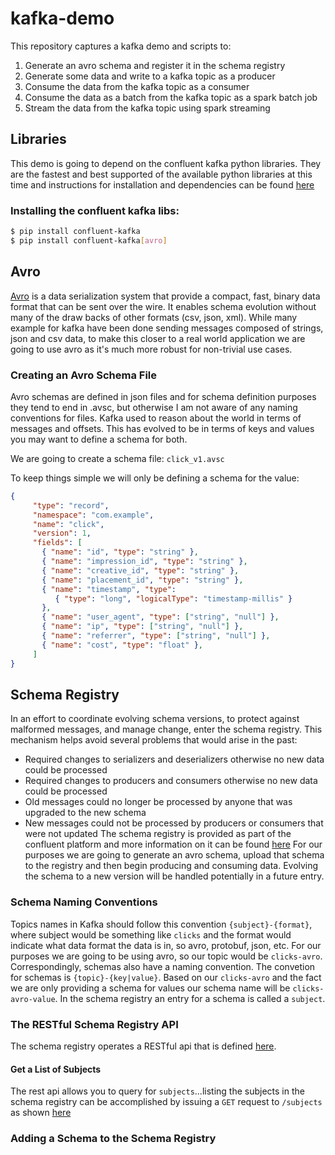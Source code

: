 # kafka-demo
This repository captures a kafka demo and scripts to:
1) Generate an avro schema and register it in the schema registry
2) Generate some data and write to a kafka topic as a producer
3) Consume the data from the kafka topic as a consumer
4) Consume the data as a batch from the kafka topic as a spark batch job
5) Stream the data from the kafka topic using spark streaming

## Libraries
This demo is going to depend on the confluent kafka python libraries.  They are the fastest and best supported of the available python libraries at this time and instructions for installation and dependencies can be found [here](
https://github.com/confluentinc/confluent-kafka-python)

### Installing the confluent kafka libs:
```bash
$ pip install confluent-kafka
$ pip install confluent-kafka[avro]
```

## Avro
[Avro](https://avro.apache.org/) is a data serialization system that provide a compact, fast, binary data format that can be sent over the wire. It enables schema evolution without many of the draw backs of other formats (csv, json, xml).  While many example for kafka have been done sending messages composed of strings, json and csv data, to make this closer to a real world application we are going to use avro as it's much more robust for non-trivial use cases.

### Creating an Avro Schema File
Avro schemas are defined in json files and for schema definition purposes they tend to end in .avsc, but otherwise I am not aware of any naming conventions for files.  Kafka used to reason about the world in terms of messages and offsets.  This has evolved to be in terms of keys and values you may want to define a schema for both.

We are going to create a schema file: ```click_v1.avsc```

To keep things simple we will only be defining a schema for the value:
```json
{
     "type": "record",
     "namespace": "com.example",
     "name": "click",
     "version": 1,
     "fields": [
       { "name": "id", "type": "string" },
       { "name": "impression_id", "type": "string" },
       { "name": "creative_id", "type": "string" },
       { "name": "placement_id", "type": "string" },
       { "name": "timestamp", "type": 
          { "type": "long", "logicalType": "timestamp-millis" } 
       },
       { "name": "user_agent", "type": ["string", "null"] },
       { "name": "ip", "type": ["string", "null"] },
       { "name": "referrer", "type": ["string", "null"] },
       { "name": "cost", "type": "float" },
     ]
}
```

## Schema Registry
In an effort to coordinate evolving schema versions, to protect against malformed messages, and manage change, enter the schema registry.  This mechanism helps avoid several problems that would arise in the past:
* Required changes to serializers and deserializers otherwise no new data could be processed
* Required changes to producers and consumers otherwise no new data could be processed
* Old messages could no longer be processed by anyone that was upgraded to the new schema
* New messages could not be processed by producers or consumers that were not updated
The schema registry is provided as part of the confluent platform and more information on it can be found [here](https://docs.confluent.io/current/schema-registry/docs/index.html)
For our purposes we are going to generate an avro schema, upload that schema to the registry and then begin producing and consuming data. Evolving the schema to a new version will be handled potentially in a future entry.

### Schema Naming Conventions
Topics names in Kafka should follow this convention ```{subject}-{format}```, where subject would be something like ```clicks``` and the format would indicate what data format the data is in, so avro, protobuf, json, etc.  For our purposes we are going to be using avro, so our topic would be ```clicks-avro```.  Correspondingly, schemas also have a naming convention.  The convetion for schemas is ```{topic}-{key|value}```.  Based on our ```clicks-avro``` and the fact we are only providing a schema for values our schema name will be ```clicks-avro-value```.  In the schema registry an entry for a schema is called a ```subject```.  

### The RESTful Schema Registry API
The schema registry operates a RESTful api that is defined [here](https://docs.confluent.io/current/schema-registry/docs/api.html). 

#### Get a List of Subjects
The rest api allows you to query for ```subjects```...listing the subjects in the schema registry can be accomplished by issuing a ```GET``` request to ```/subjects``` as shown [here](https://docs.confluent.io/current/schema-registry/docs/api.html#get--subjects)

### Adding a Schema to the Schema Registry
